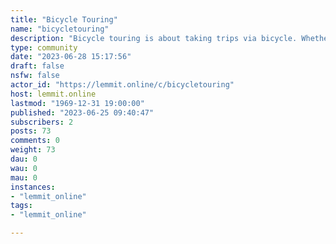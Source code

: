 ```yaml
---
title: "Bicycle Touring" 
name: "bicycletouring"
description: "Bicycle touring is about taking trips via bicycle. Whether you're going out for the weekend or cycling across continents, bicycletouring is a..."
type: community
date: "2023-06-28 15:17:56"
draft: false
nsfw: false
actor_id: "https://lemmit.online/c/bicycletouring"
host: lemmit.online
lastmod: "1969-12-31 19:00:00"
published: "2023-06-25 09:40:47"
subscribers: 2
posts: 73
comments: 0
weight: 73
dau: 0
wau: 0
mau: 0
instances:
- "lemmit_online"
tags: 
- "lemmit_online"

---
```

